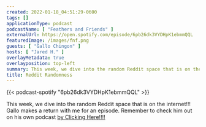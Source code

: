 ```yaml
---
created: 2022-01-18_04:51:29-0600
tags: []
applicationType: podcast
podcastName: [ "Feathers and Friends" ]
externalUrl: https://open.spotify.com/episode/6pb26dk3VYDHpK1ebmmQQL
featuredImage: /images/fnf.png
guests: [ "Gallo Chingon" ]
hosts: [ "Jared H." ]
overlayMetadata: true
overlayposition: top-left
summary: This week, we dive into the random Reddit space that is on the internet!
title: Reddit Randomness
---
```

{{< podcast-spotify "6pb26dk3VYDHpK1ebmmQQL" >}}

This week, we dive into the random Reddit space that is on the internet!!! Gallo makes a return with me for an episode. Remember to check him out on his own podcast [by Clicking Here!!!!](https://open.spotify.com/show/3XjoipCU3QzeIaQAAQpBdW?si=a90cbd1c39884597)
